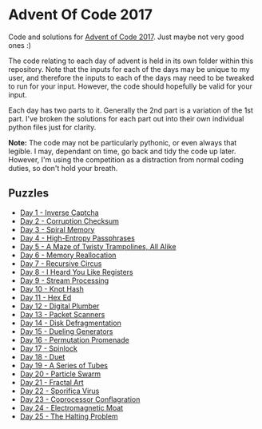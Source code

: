 # Advent Of Code 2017

Code and solutions for [Advent of Code 2017](http://adventofcode.com/2017).
Just maybe not very good ones :)

The code relating to each day of advent is held in its own folder within this
repository. Note that the inputs for each of the days may be unique to my
user, and therefore the inputs to each of the days may need to be tweaked to
run for your input. However, the code should hopefully be valid for your
input.

Each day has two parts to it. Generally the 2nd part is a variation of the 1st
part. I've broken the solutions for each part out into their own individual
python files just for clarity.

**Note:** The code may not be particularly pythonic, or even always that legible.
I may, dependant on time, go back and tidy the code up later. However, I'm
using the competition as a distraction from normal coding duties, so don't
hold your breath.

## Puzzles

  * [Day 1 - Inverse Captcha](./day_01/README.md)
  * [Day 2 - Corruption Checksum](./day_02/README.md)
  * [Day 3 - Spiral Memory](./day_03/README.md)
  * [Day 4 - High-Entropy Passphrases](./day_04/README.md)
  * [Day 5 - A Maze of Twisty Trampolines, All Alike](./day_05/README.md)
  * [Day 6 - Memory Reallocation](./day_06/README.md)
  * [Day 7 - Recursive Circus](./day_07/README.md)
  * [Day 8 - I Heard You Like Registers](./day_08/README.md)
  * [Day 9 - Stream Processing](./day_09/README.md)
  * [Day 10 - Knot Hash](./day_10/README.md)
  * [Day 11 - Hex Ed](./day_11/README.md)
  * [Day 12 - Digital Plumber](./day_12/README.md)
  * [Day 13 - Packet Scanners](./day_13/README.md)
  * [Day 14 - Disk Defragmentation](./day_14/README.md)
  * [Day 15 - Dueling Generators](./day_15/README.md)
  * [Day 16 - Permutation Promenade](./day_16/README.md)
  * [Day 17 - Spinlock](./day_17/README.md)
  * [Day 18 - Duet](./day_18/README.md)
  * [Day 19 - A Series of Tubes](./day_19/README.md)
  * [Day 20 - Particle Swarm](./day_20/README.md)
  * [Day 21 - Fractal Art](./day_21/README.md)
  * [Day 22 - Sporifica Virus](./day_22/README.md)
  * [Day 23 - Coprocessor Conflagration](./day_23/README.md)
  * [Day 24 - Electromagnetic Moat](./day_24/README.md)
  * [Day 25 - The Halting Problem](./day_25/README.md)
